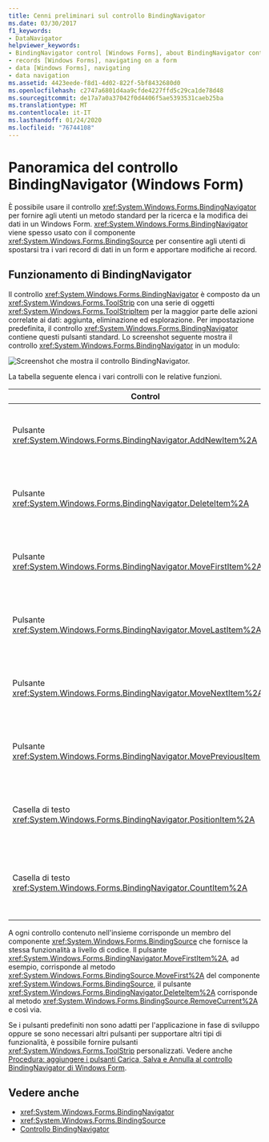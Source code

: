 ```yaml
---
title: Cenni preliminari sul controllo BindingNavigator
ms.date: 03/30/2017
f1_keywords:
- DataNavigator
helpviewer_keywords:
- BindingNavigator control [Windows Forms], about BindingNavigator control
- records [Windows Forms], navigating on a form
- data [Windows Forms], navigating
- data navigation
ms.assetid: 4423eede-f8d1-4d02-822f-5bf8432680d0
ms.openlocfilehash: c2747a6801d4aa9cfde4227ffd5c29ca1de78d48
ms.sourcegitcommit: de17a7a0a37042f0d4406f5ae5393531caeb25ba
ms.translationtype: MT
ms.contentlocale: it-IT
ms.lasthandoff: 01/24/2020
ms.locfileid: "76744108"
---
```

# <a name="bindingnavigator-control-overview-windows-forms"></a>Panoramica del controllo BindingNavigator (Windows Form)
È possibile usare il controllo <xref:System.Windows.Forms.BindingNavigator> per fornire agli utenti un metodo standard per la ricerca e la modifica dei dati in un Windows Form. <xref:System.Windows.Forms.BindingNavigator> viene spesso usato con il componente <xref:System.Windows.Forms.BindingSource> per consentire agli utenti di spostarsi tra i vari record di dati in un form e apportare modifiche ai record.  
  
## <a name="how-the-bindingnavigator-works"></a>Funzionamento di BindingNavigator  

 Il controllo <xref:System.Windows.Forms.BindingNavigator> è composto da un <xref:System.Windows.Forms.ToolStrip> con una serie di oggetti <xref:System.Windows.Forms.ToolStripItem> per la maggior parte delle azioni correlate ai dati: aggiunta, eliminazione ed esplorazione. Per impostazione predefinita, il controllo <xref:System.Windows.Forms.BindingNavigator> contiene questi pulsanti standard. Lo screenshot seguente mostra il controllo <xref:System.Windows.Forms.BindingNavigator> in un modulo:
  
 ![Screenshot che mostra il controllo BindingNavigator.](./media/bindingnavigator-control-overview-windows-forms/bindingnavigator-control-form.gif)  
  
 La tabella seguente elenca i vari controlli con le relative funzioni.  
  
|Control|Funzione|  
|-------------|--------------|  
|Pulsante <xref:System.Windows.Forms.BindingNavigator.AddNewItem%2A>|Inserisce una nuova riga nell'origine dati sottostante.|  
|Pulsante <xref:System.Windows.Forms.BindingNavigator.DeleteItem%2A>|Elimina la riga corrente dall'origine dati sottostante.|  
|Pulsante <xref:System.Windows.Forms.BindingNavigator.MoveFirstItem%2A>|Passa al primo elemento nell'origine dati sottostante.|  
|Pulsante <xref:System.Windows.Forms.BindingNavigator.MoveLastItem%2A>|Passa all'ultimo elemento nell'origine dati sottostante.|  
|Pulsante <xref:System.Windows.Forms.BindingNavigator.MoveNextItem%2A>|Passa all'elemento successivo nell'origine dati sottostante.|  
|Pulsante <xref:System.Windows.Forms.BindingNavigator.MovePreviousItem%2A>|Passa all'elemento precedente nell'origine dati sottostante.|  
|Casella di testo <xref:System.Windows.Forms.BindingNavigator.PositionItem%2A>|Restituisce la posizione corrente nell'origine dati sottostante.|  
|Casella di testo <xref:System.Windows.Forms.BindingNavigator.CountItem%2A>|Restituisce il numero totale di elementi nell'origine dati sottostante.|  
  
 A ogni controllo contenuto nell'insieme corrisponde un membro del componente <xref:System.Windows.Forms.BindingSource> che fornisce la stessa funzionalità a livello di codice. Il pulsante <xref:System.Windows.Forms.BindingNavigator.MoveFirstItem%2A>, ad esempio, corrisponde al metodo <xref:System.Windows.Forms.BindingSource.MoveFirst%2A> del componente <xref:System.Windows.Forms.BindingSource>, il pulsante <xref:System.Windows.Forms.BindingNavigator.DeleteItem%2A> corrisponde al metodo <xref:System.Windows.Forms.BindingSource.RemoveCurrent%2A> e così via.  
  
 Se i pulsanti predefiniti non sono adatti per l'applicazione in fase di sviluppo oppure se sono necessari altri pulsanti per supportare altri tipi di funzionalità, è possibile fornire pulsanti <xref:System.Windows.Forms.ToolStrip> personalizzati. Vedere anche [Procedura: aggiungere i pulsanti Carica, Salva e Annulla al controllo BindingNavigator di Windows Form](load-save-and-cancel-bindingnavigator.md).  
  
## <a name="see-also"></a>Vedere anche

- <xref:System.Windows.Forms.BindingNavigator>
- <xref:System.Windows.Forms.BindingSource>
- [Controllo BindingNavigator](bindingnavigator-control-windows-forms.md)
